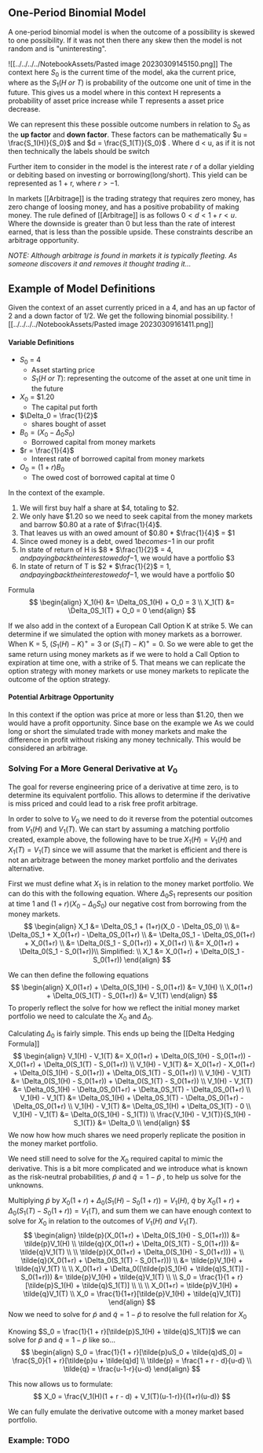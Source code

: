## One-Period Binomial Model
A one-period binomial model is when the outcome of a possibility is skewed to one possibility. If it was not then there any skew then the model is not random and is "uninteresting". 

![[../../../../NotebookAssets/Pasted image 20230309145150.png]]
The context here $S_0$ is the current time of the model, aka the current price, where as the $S_1(H\ or\ T)$ is probability of the outcome one unit of time in the future. This gives us a model where in this context H represents a probability of asset price increase while T represents a asset price decrease. 

We can represent this these possible outcome numbers in relation to $S_0$ as the **up factor** and **down factor**. These factors can be mathematically $u = \frac{S_1(H)}{S_0}$  and $d = \frac{S_1(T)}{S_0}$ . Where d < u, as if it is not then technically the labels should be switch

Further item to consider in the model is the interest rate $r$ of a dollar yielding or debiting based on investing or borrowing(long/short). This yield can be represented as 1 + r, where $r > -1$. 

In markets [[Arbitrage]] is the trading strategy that requires zero money, has zero change of loosing money, and has a positive probability of making money. The rule defined of [[Arbitrage]] is as follows $0 < d < 1+r < u$. Where the downside is greater than 0 but less than the rate of interest earned, that is less than the possible upside. These constraints describe an arbitrage opportunity.

_NOTE: Although arbitrage is found in markets it is typically fleeting. As someone discovers it and removes it thought trading it..._

## Example of Model Definitions
Given the context of an asset currently priced in a 4, and has an up factor of 2 and a down factor of 1/2. We get the following binomial possibility.
![[../../../../NotebookAssets/Pasted image 20230309161411.png]]

#### Variable Definitions 
* $S_0$ = $4$
    * Asset starting price
    * $S_1(H\ or\ T)$: representing the outcome of the asset at one unit time in the future
* $X_0$ = $1.20
    * The capital put forth
* $\Delta_0 = \frac{1}{2}$
    * shares bought of asset
* $B_0 = (X_0 - \Delta_0S_0)$
    * Borrowed capital from money markets
* $r = \frac{1}{4}$
    * Interest rate of borrowed capital from money markets
* $O_0 = (1+r)B_0$
    * The owed cost of borrowed capital at time 0

In the context of the example.
1) We will first buy half a share at $4, totaling to $2.
2) We only have $1.20 so we need to seek capital from the money markets and barrow $0.80 at a rate of $\frac{1}{4}$.
3) That leaves us with an owed amount of $0.80 * $\frac{1}{4}$ = $1
4) Since owed money is a debt, owed $1 becomes -$1 in our profit
5) In state of return of H is $8 * $\frac{1}{2}$ = $4, and paying back the interest owed of -$1, we would have a portfolio $3
6) In state of return of T is $2  * $\frac{1}{2}$ = $1, and paying back the interest owed of -$1, we would have a portfolio $0

Formula
$$
\begin{align}
X_1(H) &= \Delta_0S_1(H) + O_0 = 3 \\
X_1(T) &= \Delta_0S_1(T) + O_0 = 0
\end{align}
$$

If we also add in the context of a European Call Option K at strike 5. We can determine if we simulated the option with money markets as a borrower. When K = 5, $(S_1(H) - K)^+ = 3$ or $(S_1(T) - K)^+ = 0$. So we were able to get the same return using money markets as if we were to hold a Call Option to expiration at time one, with a strike of 5. That means we can replicate the option strategy with money markets or use money markets to replicate the outcome of the option strategy.

#### Potential Arbitrage Opportunity 
In this context if the option was price at more or less than $1.20, then we would have a profit opportunity. Since base on the example we  As we could long or short the simulated trade with money markets and make the difference in profit without risking any money technically. This would be considered an arbitrage.

### Solving For a More General Derivative at $V_0$
The goal for reverse engineering price of a derivative at time zero, is to determine its equivalent portfolio. This allows to determine if the derivative is miss priced and could lead to a risk free profit arbitrage. 

In order to solve to $V_0$ we need to do it reverse from the potential outcomes from $V_1(H)$ and $V_1(T)$. We can start by assuming a matching portfolio created, example above, the following have to be true $X_1(H) = V_1(H)$ and $X_1(T) = V_1(T)$ since we will assume that the market is efficient and there is not an arbitrage between the money market portfolio and the derivates alternative. 

First we must define what $X_1$ is in relation to the money market portfolio. We can do this with the following equation. Where $\Delta_0S_1$ represents our position at time 1 and $(1+r)(X_0 - \Delta_0S_0)$ our negative cost from borrowing from the money markets. 
$$
\begin{align}
X_1 &= \Delta_0S_1 + (1+r)(X_0 - \Delta_0S_0) \\
    &= \Delta_0S_1 + X_0(1+r) - \Delta_0S_0(1+r) \\
    &= \Delta_0S_1 - \Delta_0S_0(1+r) + X_0(1+r) \\
    &= \Delta_0(S_1 - S_0(1+r)) + X_0(1+r) \\
    &= X_0(1+r) + \Delta_0(S_1 - S_0(1+r))\\
    Simplified: \\
X_1 &= X_0(1+r) + \Delta_0(S_1 - S_0(1+r))
\end{align}
$$

We can then define the following equations
$$
\begin{align}
    X_0(1+r) + \Delta_0(S_1(H) - S_0(1+r)) &= V_1(H) \\
    X_0(1+r) + \Delta_0(S_1(T) - S_0(1+r)) &= V_1(T)
\end{align}
$$
To properly reflect the solve for how we reflect the initial money market portfolio we need to calculate the $X_0$ and $\Delta_0$.

Calculating $\Delta_0$ is fairly simple. This ends up being the [[Delta Hedging Formula]]
$$
\begin{align}
V_1(H) - V_1(T) &= X_0(1+r) + \Delta_0(S_1(H) - S_0(1+r)) -  X_0(1+r) + \Delta_0(S_1(T) - S_0(1+r)) \\ 
V_1(H) - V_1(T) &= X_0(1+r) - X_0(1+r) + \Delta_0(S_1(H) - S_0(1+r)) + \Delta_0(S_1(T) - S_0(1+r)) \\
V_1(H) - V_1(T) &= \Delta_0(S_1(H) - S_0(1+r)) + \Delta_0(S_1(T) - S_0(1+r)) \\
V_1(H) - V_1(T) &= \Delta_0S_1(H) - \Delta_0S_0(1+r) + \Delta_0S_1(T) - \Delta_0S_0(1+r) \\
V_1(H) - V_1(T) &= \Delta_0S_1(H) + \Delta_0S_1(T) - \Delta_0S_0(1+r) - \Delta_0S_0(1+r) \\
V_1(H) - V_1(T) &= \Delta_0S_1(H) + \Delta_0S_1(T) - 0 \\
V_1(H) - V_1(T) &= \Delta_0(S_1(H) - S_1(T)) \\
\frac{V_1(H) - V_1(T)}{S_1(H) - S_1(T)} &= \Delta_0 \\
\end{align}
$$
We now how how much shares we need properly replicate the position in the money market portfolio.

We need still need to solve for the $X_0$ required capital to mimic the derivative. This is a bit more complicated and we introduce what is known as the risk-neutral probabilities, $\tilde{p}$ and $\tilde{q} = 1 - \tilde{p}$ , to help us solve for the unknowns.

Multiplying $\tilde{p}$ by $X_0(1+r) + \Delta_0(S_1(H) - S_0(1+r)) = V_1(H)$, $\tilde{q}$ by $X_0(1+r) + \Delta_0(S_1(T) - S_0(1+r)) = V_1(T)$, and sum them we can have enough context to solve for $X_0$ in relation to the outcomes of $V_1(H)\ and\ V_1(T)$. 
$$
\begin{align}
\tilde{p}(X_0(1+r) + \Delta_0(S_1(H) - S_0(1+r))) &= \tilde{p}V_1(H) \\
\tilde{q}(X_0(1+r) + \Delta_0(S_1(T) - S_0(1+r))) &= \tilde{q}V_1(T) \\
\\
\tilde{p}(X_0(1+r) + \Delta_0(S_1(H) - S_0(1+r))) + \\
\tilde{q}(X_0(1+r) + \Delta_0(S_1(T) - S_0(1+r))) \\
&= \tilde{p}V_1(H) + \tilde{q}V_1(T) \\
\\
X_0(1+r) + \Delta_0([\tilde{p}S_1(H) + \tilde{q}S_1(T)] - S_0(1+r))) &= \tilde{p}V_1(H) + \tilde{q}V_1(T)
\\
\\
S_0 = \frac{1}{1 + r}[\tilde{p}S_1(H) + \tilde{q}S_1(T)] \\
\\
\\
X_0(1+r) = \tilde{p}V_1(H) + \tilde{q}V_1(T) \\
X_0 = \frac{1}{1+r}[\tilde{p}V_1(H) + \tilde{q}V_1(T)]
\end{align}
$$
Now we need to solve for $\tilde{p}$ and $\tilde{q} = 1 - \tilde{p}$  to resolve the full relation for $X_0$

Knowing $S_0 = \frac{1}{1 + r}[\tilde{p}S_1(H) + \tilde{q}S_1(T)]$ we can solve for $\tilde{p}$ and $\tilde{q} = 1 - \tilde{p}$ like so...
$$
\begin{align}
S_0 = \frac{1}{1 + r}[\tilde{p}uS_0 + \tilde{q}dS_0] = \frac{S_0}{1 + r}[\tilde{p}u + \tilde{q}d] \\
\tilde{p} = \frac{1 + r - d}{u-d} \\
\tilde{q} = \frac{u-1-r}{u-d}
\end{align}
$$

This now allows us to formulate:
$$
X_0 = \frac{V_1(H)(1 + r - d) + V_1(T)(u-1-r)}{(1+r)(u-d)}
$$

We can fully emulate the derivative outcome with a money market based portfolio.  

### Example: TODO

